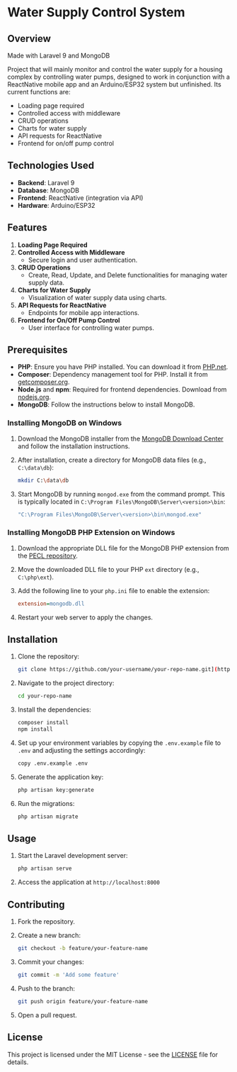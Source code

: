 # Water Supply Control System

## Overview

Made with Laravel 9 and MongoDB

Project that will mainly monitor and control the water supply for a housing complex by controlling water pumps, designed to work in conjunction with a ReactNative mobile app and an Arduino/ESP32 system but unfinished. Its current functions are:

- Loading page required
- Controlled access with middleware
- CRUD operations
- Charts for water supply
- API requests for ReactNative
- Frontend for on/off pump control

## Technologies Used

- **Backend**: Laravel 9
- **Database**: MongoDB
- **Frontend**: ReactNative (integration via API)
- **Hardware**: Arduino/ESP32

## Features

1. **Loading Page Required**
2. **Controlled Access with Middleware**
    - Secure login and user authentication.
3. **CRUD Operations**
    - Create, Read, Update, and Delete functionalities for managing water supply data.
4. **Charts for Water Supply**
    - Visualization of water supply data using charts.
5. **API Requests for ReactNative**
    - Endpoints for mobile app interactions.
6. **Frontend for On/Off Pump Control**
    - User interface for controlling water pumps.

## Prerequisites

- **PHP**: Ensure you have PHP installed. You can download it from [PHP.net](https://www.php.net/downloads).
- **Composer**: Dependency management tool for PHP. Install it from [getcomposer.org](https://getcomposer.org/).
- **Node.js** and **npm**: Required for frontend dependencies. Download from [nodejs.org](https://nodejs.org/).
- **MongoDB**: Follow the instructions below to install MongoDB.

### Installing MongoDB on Windows

1. Download the MongoDB installer from the [MongoDB Download Center](https://www.mongodb.com/try/download/community) and follow the installation instructions.

2. After installation, create a directory for MongoDB data files (e.g., `C:\data\db`):
    ```sh
    mkdir C:\data\db
    ```

3. Start MongoDB by running `mongod.exe` from the command prompt. This is typically located in `C:\Program Files\MongoDB\Server\<version>\bin`:
    ```sh
    "C:\Program Files\MongoDB\Server\<version>\bin\mongod.exe"
    ```

### Installing MongoDB PHP Extension on Windows

1. Download the appropriate DLL file for the MongoDB PHP extension from the [PECL repository](https://pecl.php.net/package/mongodb).

2. Move the downloaded DLL file to your PHP `ext` directory (e.g., `C:\php\ext`).

3. Add the following line to your `php.ini` file to enable the extension:
    ```ini
    extension=mongodb.dll
    ```

4. Restart your web server to apply the changes.

## Installation

1. Clone the repository:
    ```sh
    git clone https://github.com/your-username/your-repo-name.git](https://github.com/elpeakyblinder/Control-for-water-supply.git
    ```

2. Navigate to the project directory:
    ```sh
    cd your-repo-name
    ```

3. Install the dependencies:
    ```sh
    composer install
    npm install
    ```

4. Set up your environment variables by copying the `.env.example` file to `.env` and adjusting the settings accordingly:
    ```sh
    copy .env.example .env
    ```

5. Generate the application key:
    ```sh
    php artisan key:generate
    ```

6. Run the migrations:
    ```sh
    php artisan migrate
    ```

## Usage

1. Start the Laravel development server:
    ```sh
    php artisan serve
    ```

2. Access the application at `http://localhost:8000`

## Contributing

1. Fork the repository.
2. Create a new branch:
    ```sh
    git checkout -b feature/your-feature-name
    ```

3. Commit your changes:
    ```sh
    git commit -m 'Add some feature'
    ```

4. Push to the branch:
    ```sh
    git push origin feature/your-feature-name
    ```

5. Open a pull request.

## License

This project is licensed under the MIT License - see the [LICENSE](LICENSE) file for details.
